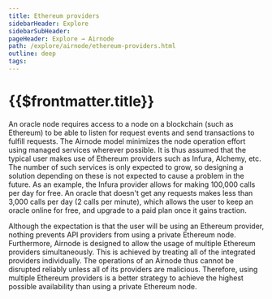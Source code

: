 ```yaml
---
title: Ethereum providers
sidebarHeader: Explore
sidebarSubHeader:
pageHeader: Explore → Airnode
path: /explore/airnode/ethereum-providers.html
outline: deep
tags:
---
```


<PageHeader/>

<SearchHighlight/>

<FlexStartTag/>

# {{$frontmatter.title}}

An oracle node requires access to a node on a blockchain (such as Ethereum) to
be able to listen for request events and send transactions to fulfill requests.
The Airnode model minimizes the node operation effort using managed services
wherever possible. It is thus assumed that the typical user makes use of
Ethereum providers such as Infura, Alchemy, etc. The number of such services is
only expected to grow, so designing a solution depending on these is not
expected to cause a problem in the future. As an example, the Infura provider
allows for making 100,000 calls per day for free. An oracle that doesn't get any
requests makes less than 3,000 calls per day (2 calls per minute), which allows
the user to keep an oracle online for free, and upgrade to a paid plan once it
gains traction.

Although the expectation is that the user will be using an Ethereum provider,
nothing prevents API providers from using a private Ethereum node. Furthermore,
Airnode is designed to allow the usage of multiple Ethereum providers
simultaneously. This is achieved by treating all of the integrated providers
individually. The operations of an Airnode thus cannot be disrupted reliably
unless all of its providers are malicious. Therefore, using multiple Ethereum
providers is a better strategy to achieve the highest possible availability than
using a private Ethereum node.

<FlexEndTag/>
